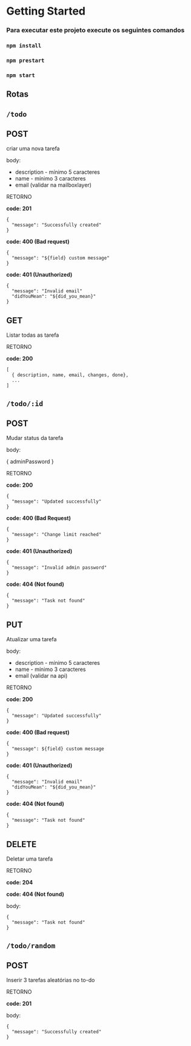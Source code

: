 # Getting Started

### Para executar este projeto execute os seguintes comandos
### `npm install`
### `npm prestart`
### `npm start`

## Rotas
## `/todo`

## **POST**

criar uma nova tarefa

body:
- description - mínimo 5 caracteres
- name - mínimo 3 caracteres
- email (validar na mailboxlayer)

RETORNO 

**code: 201**
```
{
  "message": "Successfully created"
}
```

**code: 400 (Bad request)**
```
{ 
  "message": "${field} custom message"
}
```

**code: 401 (Unauthorized)**
``` 
{ 
  "message": "Invalid email"
  "didYouMean": "${did_you_mean}"
}
```

## **GET**

Listar todas as tarefa

RETORNO

**code: 200**

```
[
  { description, name, email, changes, done}, 
  ...
]
```

## `/todo/:id`

## **POST**

Mudar status da tarefa

body:

{ adminPassword }

RETORNO 

**code: 200**

```
{
  "message": "Updated successfully"
}
```

**code: 400 (Bad Request)**

``` 
{ 
  "message": "Change limit reached"
}
```

**code: 401 (Unauthorized)**

``` 
{ 
  "message": "Invalid admin password"
}
```

**code: 404 (Not found)**

``` 
{ 
  "message": "Task not found"
}
```

## **PUT**

Atualizar uma tarefa

body:
- description - mínimo 5 caracteres
- name - mínimo 3 caracteres
- email (validar na api)

RETORNO 

**code: 200**

```
{
  "message": "Updated successfully"
}
```

**code: 400 (Bad request)**

``` 
{ 
  "message": ${field} custom message
}
```

**code: 401 (Unauthorized)**

``` 
{ 
  "message": "Invalid email"
  "didYouMean": "${did_you_mean}"
}
```

**code: 404 (Not found)**

``` 
{ 
  "message": "Task not found"
}
```


## **DELETE**

Deletar uma tarefa

RETORNO

**code: 204**

**code: 404 (Not found)**

body: 

```
{ 
  "message": "Task not found"
}
```

## `/todo/random`

## **POST**

Inserir 3 tarefas aleatórias no to-do

RETORNO

**code: 201**

body:

```
{
  "message": "Successfully created"
}
```

